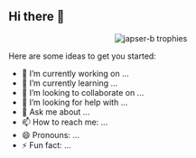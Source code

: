 ## Hi there 👋


<p align="center">
  <img src="https://github-profile-trophy.vercel.app/?username=japser-b&theme=dracula&title=Repositories,Commits,Experience" alt="japser-b trophies" />
</p>

Here are some ideas to get you started:

- 🔭 I’m currently working on ...
- 🌱 I’m currently learning ...
- 👯 I’m looking to collaborate on ...
- 🤔 I’m looking for help with ...
- 💬 Ask me about ...
- 📫 How to reach me: ...
- 😄 Pronouns: ...
- ⚡ Fun fact: ...

